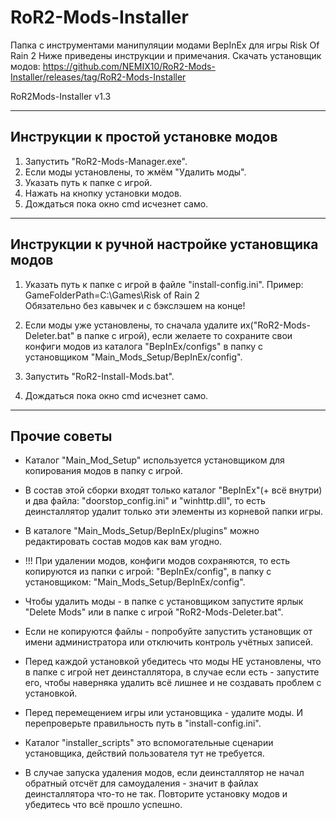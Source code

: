 # RoR2-Mods-Installer

Папка с инструментами манипуляции модами BepInEx для игры Risk Of Rain 2
Ниже приведены инструкции и примечания.
Скачать установщик модов: https://github.com/NEMIX10/RoR2-Mods-Installer/releases/tag/RoR2-Mods-Installer

RoR2Mods-Installer v1.3

----------------------------------------------------
## Инструкции к простой установке модов
1. Запустить "RoR2-Mods-Manager.exe".
2. Если моды установлены, то жмём "Удалить моды".
3. Указать путь к папке с игрой.
4. Нажать на кнопку установки модов.
5. Дождаться пока окно cmd исчезнет само.
----------------------------------------------------

## Инструкции к ручной настройке установщика модов
1. Указать путь к папке с игрой в файле "install-config.ini".
Пример: GameFolderPath=С:\Games\Risk of Rain 2\
Обязательно без кавычек и с бэкслэшем на конце!

2. Если моды уже установлены, то сначала удалите их("RoR2-Mods-Deleter.bat" в папке с игрой), если желаете то сохраните свои конфиги модов из каталога "BepInEx/configs" в папку с установщиком "Main_Mods_Setup/BepInEx/config".

3. Запустить "RoR2-Install-Mods.bat".
4. Дождаться пока окно cmd исчезнет само.
----------------------------------------------------

## Прочие советы

- Каталог "Main_Mod_Setup" используется установщиком для копирования модов в папку с игрой.

- В состав этой сборки входят только каталог "BepInEx"(+ всё внутри) и два файла: "doorstop_config.ini" и "winhttp.dll", то есть деинсталлятор удалит только эти элементы из корневой папки игры.

- В каталоге "Main_Mods_Setup/BepInEx/plugins" можно редактировать состав модов как вам угодно.

- !!! При удалении модов, конфиги модов сохраняются, то есть копируются из папки с игрой: "BepInEx/config", в папку с установщиком: "Main_Mods_Setup/BepInEx/config".

- Чтобы удалить моды - в папке с установщиком запустите ярлык "Delete Mods" или в папке с игрой "RoR2-Mods-Deleter.bat".

- Если не копируются файлы - попробуйте запустить установщик от имени администратора или отключить контроль учётных записей.

- Перед каждой установкой убедитесь что моды НЕ установлены, что в папке с игрой нет деинсталлятора, в случае если есть - запустите его, чтобы наверняка удалить всё лишнее и не создавать проблем с установкой.

- Перед перемещением игры или установщика - удалите моды. И перепроверьте правильность путь в "install-config.ini".

- Каталог "installer_scripts" это вспомогательные сценарии установщика, действий пользователя тут не требуется.

- В случае запуска удаления модов, если деинсталлятор не начал обратный отсчёт для самоудаления - значит в файлах деинсталлятора что-то не так. Повторите установку модов и убедитесь что всё прошло успешно.
